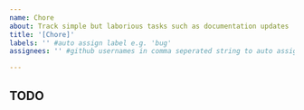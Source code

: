 ```yaml
---
name: Chore
about: Track simple but laborious tasks such as documentation updates
title: '[Chore]'
labels: '' #auto assign label e.g. 'bug'
assignees: '' #github usernames in comma seperated string to auto assign issue e.g. 'FI00ds,fribbels' will automatically assign the issue to both FI00ds and fribbels

---
```

## TODO
<!-- Explain what documentation needs updating. -->
